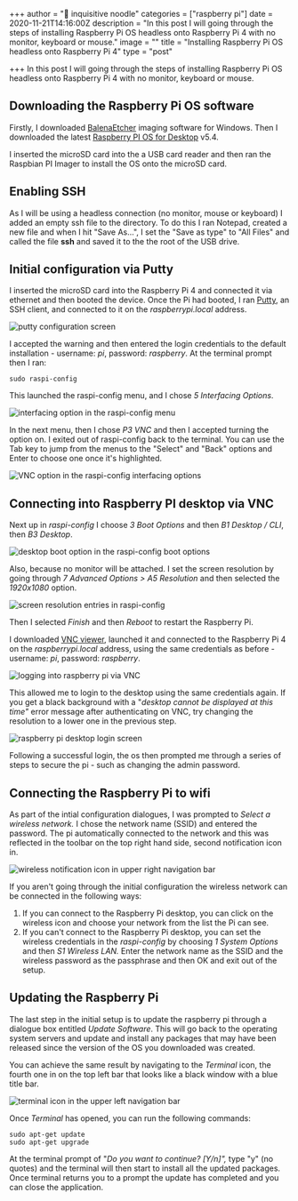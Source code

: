 +++
author = "🍜 inquisitive noodle"
categories = ["raspberry pi"]
date = 2020-11-21T14:16:00Z
description = "In this post I will going through the steps of installing Raspberry Pi OS headless onto Raspberry Pi 4 with no monitor, keyboard or mouse."
image = ""
title = "Installing Raspberry Pi OS headless onto Raspberry Pi 4"
type = "post"

+++
In this post I will going through the steps of installing Raspberry Pi OS headless onto Raspberry Pi 4 with no monitor, keyboard or mouse.

## Downloading the Raspberry Pi OS software

Firstly, I downloaded [BalenaEtcher](https://www.balena.io/etcher/) imaging software for Windows. Then I downloaded the latest [Raspberry PI OS for Desktop](https://www.raspberrypi.org/software/operating-systems/) v5.4.

I inserted the microSD card into the a USB card reader and then ran the Raspbian PI Imager to install the OS onto the microSD card.

## Enabling SSH

As I will be using a headless connection (no monitor, mouse or keyboard) I added an empty ssh file to the directory. To do this I ran Notepad, created a new file and when I hit "Save As...", I set the "Save as type" to "All Files" and called the file **ssh** and saved it to the the root of the USB drive.

## Initial configuration via Putty

I inserted the microSD card into the Raspberry Pi 4 and connected it via ethernet and then booted the device. Once the Pi had booted, I ran [Putty](https://www.chiark.greenend.org.uk/\~sgtatham/putty/), an SSH client, and connected to it on the _raspberrypi.local_ address.

![putty configuration screen](/images/putty-login.PNG "putty configuration screen")

I accepted the warning and then entered the login credentials to the default installation - username: _pi_, password: _raspberry_. At the terminal prompt then I ran:

    sudo raspi-config

This launched the raspi-config menu, and I chose _5 Interfacing Options_.

![interfacing option in the raspi-config menu](/images/interfacing-option.PNG "interfacing option in the raspi-config menu")

In the next menu, then I chose _P3 VNC_ and then I accepted turning the option on. I exited out of raspi-config back to the terminal. You can use the Tab key to jump from the menus to the "Select" and "Back" options and Enter to choose one once it's highlighted.

![VNC option in the raspi-config interfacing options](/images/vnc-option.PNG "VNC option in the raspi-config interfacing options")

## Connecting into Raspberry PI desktop via VNC

Next up in _raspi-config_ I choose _3 Boot Options_ and then _B1 Desktop / CLI_, then _B3 Desktop_.

![desktop boot option in the raspi-config boot options](/images/desktop-boot-option.PNG "desktop boot option in the raspi-config boot options")

Also, because no monitor will be attached. I set the screen resolution by going through _7 Advanced Options > A5 Resolution_ and then selected the _1920x1080_ option.

![screen resolution entries in raspi-config](/images/screen-resolution-option.PNG "screen resolution entries in raspi-config")

Then I selected _Finish_ and then _Reboot_ to restart the Raspberry Pi.

I downloaded [VNC viewer](https://www.realvnc.com/en/connect/download/viewer/), launched it and connected to the Raspberry Pi 4 on the _raspberrypi.local_ address, using the same credentials as before - username: _pi_, password: _raspberry_.

![logging into raspberry pi via VNC](/images/vnc-login.PNG "logging into raspberry pi via VNC")

This allowed me to login to the desktop using the same credentials again. If you get a black background with a "_desktop cannot be displayed at this time"_ error message after authenticating on VNC, try changing the resolution to a lower one in the previous step.

![raspberry pi desktop login screen](/images/desktop-login.png "raspberry pi desktop login screen")

Following a successful login, the os then prompted me through a series of steps to secure the pi - such as changing the admin password.

## Connecting the Raspberry Pi to wifi

As part of the intial configuration dialogues, I was prompted to _Select a wireless network._ I chose the network name (SSID) and entered the password. The pi automatically connected to the network and this was reflected in the toolbar on the top right hand side, second notification icon in.

![wireless notification icon in upper right navigation bar](/images/wireless-icon.PNG "wireless notification icon in upper right navigation bar")

If you aren't going through the initial configuration the wireless network can be connected in the following ways:

1. If you can connect to the Raspberry Pi desktop, you can click on the wireless icon and choose your network from the list the Pi can see.
2. If you can't connect to the Raspberry Pi desktop, you can set the wireless credentials in the _raspi-config_ by choosing _1 System Options_ and then _S1 Wireless LAN._ Enter the network name as the SSID and the wireless password as the passphrase and then OK and exit out of the setup.

## Updating the Raspberry Pi

The last step in the initial setup is to update the raspberry pi through a dialogue box entitled _Update Software_. This will go back to the operating system servers and update and install any packages that may have been released since the version of the OS you downloaded was created.

You can achieve the same result by navigating to the _Terminal_ icon, the fourth one in on the top left bar that looks like a black window with a blue title bar.

![terminal icon in the upper left navigation bar](/images/terminal-icon.PNG "terminal icon in the upper left navigation bar")

Once _Terminal_ has opened, you can run the following commands:

    sudo apt-get update
    sudo apt-get upgrade

At the terminal prompt of "_Do you want to continue? \[Y/n\]",_ type "y" (no quotes) and the terminal will then start to install all the updated packages. Once terminal returns you to a prompt the update has completed and you can close the application.